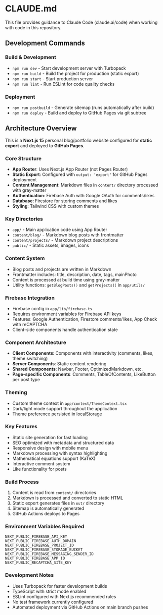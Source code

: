 # CLAUDE.md

This file provides guidance to Claude Code (claude.ai/code) when working with code in this repository.

## Development Commands

### Build & Development
- `npm run dev` - Start development server with Turbopack
- `npm run build` - Build the project for production (static export)
- `npm run start` - Start production server
- `npm run lint` - Run ESLint for code quality checks

### Deployment
- `npm run postbuild` - Generate sitemap (runs automatically after build)
- `npm run deploy` - Build and deploy to GitHub Pages via git subtree

## Architecture Overview

This is a **Next.js 15** personal blog/portfolio website configured for **static export** and deployed to **GitHub Pages**.

### Core Structure
- **App Router**: Uses Next.js App Router (not Pages Router)
- **Static Export**: Configured with `output: 'export'` for GitHub Pages deployment
- **Content Management**: Markdown files in `content/` directory processed with gray-matter
- **Authentication**: Firebase Auth with Google OAuth for comments/likes
- **Database**: Firestore for storing comments and likes
- **Styling**: Tailwind CSS with custom themes

### Key Directories
- `app/` - Main application code using App Router
- `content/blog/` - Markdown blog posts with frontmatter
- `content/projects/` - Markdown project descriptions
- `public/` - Static assets, images, icons

### Content System
- Blog posts and projects are written in Markdown
- Frontmatter includes: title, description, date, tags, mainPhoto
- Content is processed at build time using gray-matter
- Utility functions: `getBlogPosts()` and `getProjects()` in `app/utils/`

### Firebase Integration
- Firebase config in `app/lib/firebase.ts`
- Requires environment variables for Firebase API keys
- Features: Google Authentication, Firestore comments/likes, App Check with reCAPTCHA
- Client-side components handle authentication state

### Component Architecture
- **Client Components**: Components with interactivity (comments, likes, theme switching)
- **Server Components**: Static content rendering
- **Shared Components**: Navbar, Footer, OptimizedMarkdown, etc.
- **Page-specific Components**: Comments, TableOfContents, LikeButton per post type

### Theming
- Custom theme context in `app/context/ThemeContext.tsx`
- Dark/light mode support throughout the application
- Theme preference persisted in localStorage

### Key Features
- Static site generation for fast loading
- SEO optimized with metadata and structured data
- Responsive design with mobile menu
- Markdown processing with syntax highlighting
- Mathematical equations support (KaTeX)
- Interactive comment system
- Like functionality for posts

### Build Process
1. Content is read from `content/` directories
2. Markdown is processed and converted to static HTML
3. Static export generates files in `out/` directory
4. Sitemap is automatically generated
5. GitHub Actions deploys to Pages

### Environment Variables Required
```
NEXT_PUBLIC_FIREBASE_API_KEY
NEXT_PUBLIC_FIREBASE_AUTH_DOMAIN
NEXT_PUBLIC_FIREBASE_PROJECT_ID
NEXT_PUBLIC_FIREBASE_STORAGE_BUCKET
NEXT_PUBLIC_FIREBASE_MESSAGING_SENDER_ID
NEXT_PUBLIC_FIREBASE_APP_ID
NEXT_PUBLIC_RECAPTCHA_SITE_KEY
```

### Development Notes
- Uses Turbopack for faster development builds
- TypeScript with strict mode enabled
- ESLint configured with Next.js recommended rules
- No test framework currently configured
- Automated deployment via GitHub Actions on main branch pushes
